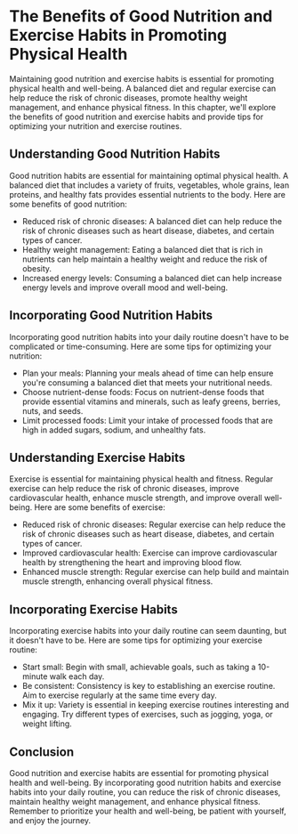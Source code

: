 The Benefits of Good Nutrition and Exercise Habits in Promoting Physical Health
=============================================================================================================================

Maintaining good nutrition and exercise habits is essential for promoting physical health and well-being. A balanced diet and regular exercise can help reduce the risk of chronic diseases, promote healthy weight management, and enhance physical fitness. In this chapter, we'll explore the benefits of good nutrition and exercise habits and provide tips for optimizing your nutrition and exercise routines.

Understanding Good Nutrition Habits
-----------------------------------

Good nutrition habits are essential for maintaining optimal physical health. A balanced diet that includes a variety of fruits, vegetables, whole grains, lean proteins, and healthy fats provides essential nutrients to the body. Here are some benefits of good nutrition:

* Reduced risk of chronic diseases: A balanced diet can help reduce the risk of chronic diseases such as heart disease, diabetes, and certain types of cancer.
* Healthy weight management: Eating a balanced diet that is rich in nutrients can help maintain a healthy weight and reduce the risk of obesity.
* Increased energy levels: Consuming a balanced diet can help increase energy levels and improve overall mood and well-being.

Incorporating Good Nutrition Habits
-----------------------------------

Incorporating good nutrition habits into your daily routine doesn't have to be complicated or time-consuming. Here are some tips for optimizing your nutrition:

* Plan your meals: Planning your meals ahead of time can help ensure you're consuming a balanced diet that meets your nutritional needs.
* Choose nutrient-dense foods: Focus on nutrient-dense foods that provide essential vitamins and minerals, such as leafy greens, berries, nuts, and seeds.
* Limit processed foods: Limit your intake of processed foods that are high in added sugars, sodium, and unhealthy fats.

Understanding Exercise Habits
-----------------------------

Exercise is essential for maintaining physical health and fitness. Regular exercise can help reduce the risk of chronic diseases, improve cardiovascular health, enhance muscle strength, and improve overall well-being. Here are some benefits of exercise:

* Reduced risk of chronic diseases: Regular exercise can help reduce the risk of chronic diseases such as heart disease, diabetes, and certain types of cancer.
* Improved cardiovascular health: Exercise can improve cardiovascular health by strengthening the heart and improving blood flow.
* Enhanced muscle strength: Regular exercise can help build and maintain muscle strength, enhancing overall physical fitness.

Incorporating Exercise Habits
-----------------------------

Incorporating exercise habits into your daily routine can seem daunting, but it doesn't have to be. Here are some tips for optimizing your exercise routine:

* Start small: Begin with small, achievable goals, such as taking a 10-minute walk each day.
* Be consistent: Consistency is key to establishing an exercise routine. Aim to exercise regularly at the same time every day.
* Mix it up: Variety is essential in keeping exercise routines interesting and engaging. Try different types of exercises, such as jogging, yoga, or weight lifting.

Conclusion
----------

Good nutrition and exercise habits are essential for promoting physical health and well-being. By incorporating good nutrition habits and exercise habits into your daily routine, you can reduce the risk of chronic diseases, maintain healthy weight management, and enhance physical fitness. Remember to prioritize your health and well-being, be patient with yourself, and enjoy the journey.
